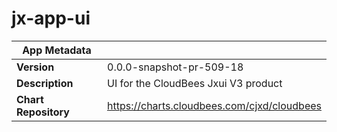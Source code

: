 # jx-app-ui

|App Metadata||
|---|---|
| **Version** | 0.0.0-snapshot-pr-509-18 |
| **Description** | UI for the CloudBees Jxui V3 product |
| **Chart Repository** | https://charts.cloudbees.com/cjxd/cloudbees |

